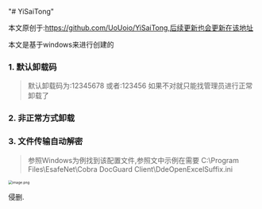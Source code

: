 "# YiSaiTong" 

本文原创于:https://github.com/UoUoio/YiSaiTong,后续更新也会更新在该地址

本文是基于windows来进行创建的

### 1. 默认卸载码

> 默认卸载码为:12345678
> 或者:123456
> 如果不对就只能找管理员进行正常卸载了

### 2. 非正常方式卸载

> 

### 3. 文件传输自动解密

> 参照Windows为例找到该配置文件,参照文中示例在需要
> C:\Program Files\EsafeNet\Cobra DocGuard Client\DdeOpenExcelSuffix.ini
>
> 

<img src="解密配置文件.png" alt="image.png" style="zoom: 50%;" />



侵删.
